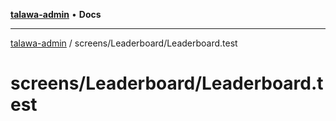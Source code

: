 [**talawa-admin**](../../../README.md) • **Docs**

***

[talawa-admin](../../../modules.md) / screens/Leaderboard/Leaderboard.test

# screens/Leaderboard/Leaderboard.test
